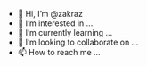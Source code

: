 - 👋 Hi, I’m @zakraz
- 👀 I’m interested in ...
- 🌱 I’m currently learning ...
- 💞️ I’m looking to collaborate on ...
- 📫 How to reach me ...

<!---
zakraz/zakraz is a ✨ special ✨ repository because its `README.md` (this file) appears on your GitHub profile.
You can click the Preview link to take a look at your changes.
--->
